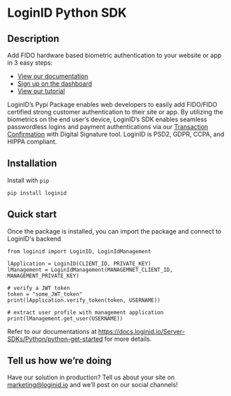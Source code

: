 # LoginID Python SDK

## Description

Add FIDO hardware based biometric authentication to your website or app in 3 easy steps:

* [View our documentation](https://docs.loginid.io/Server-SDKs/Python/python-get-started)
* [Sign up on the dashboard](https://usw1.loginid.io/en/register/get-started)
* [View our tutorial](https://tutorial.loginid.io/)

LoginID’s Pypi Package enables web developers to easily add FIDO/FIDO certified strong customer authentication to their site or app. By utilizing the biometrics on the end user’s device, LoginID’s SDK enables seamless passwordless logins and payment authentications via our [Transaction Confirmation](https://docs.loginid.io/Guides/Flows/tx-conf-guide) with Digital Signature tool. LoginID is PSD2, GDPR, CCPA, and HIPPA compliant.

## Installation

Install with `pip` 
```
pip install loginid
```

## Quick start
Once the package is installed, you can import the package and connect to LoginID's backend

```
from loginid import LoginID, LoginIdManagement

lApplication = LoginID(CLIENT_ID, PRIVATE_KEY)
lManagement = LoginIdManagement(MANAGEMNET_CLIENT_ID, MANAGEMENT_PRIVATE_KEY)

# verify a JWT token
token = "some_JWT_token" 
print(lApplication.verify_token(token, USERNAME))

# extract user profile with management application
print(lManagement.get_user(USERNAME))
```

Refer to our documentations at
https://docs.loginid.io/Server-SDKs/Python/python-get-started for more details.

## Tell us how we’re doing
Have our solution in production? Tell us about your site on marketing@loginid.io and we’ll post on our social channels!